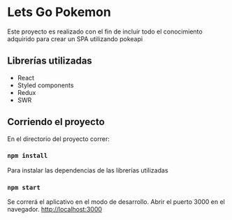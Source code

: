 # Lets Go Pokemon

Este proyecto es realizado con el fin de incluir todo el conocimiento adquirido para crear un SPA utilizando pokeapi

## Librerías utilizadas

- React
- Styled components
- Redux
- SWR

## Corriendo el proyecto

En el directorio del proyecto correr:

### `npm install`

Para instalar las dependencias de las librerías utilizadas

### `npm start`

Se correrá el aplicativo en el modo de desarrollo.
Abrir el puerto 3000 en el navegador. [http://localhost:3000](http://localhost:3000)
